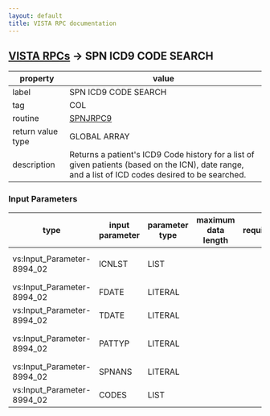 ```yaml
---
layout: default
title: VISTA RPC documentation
---
```




## [VISTA RPCs](TableOfContent.md) &#8594; SPN ICD9 CODE SEARCH 

 property | value 
--- | --- 
 label | SPN ICD9 CODE SEARCH
 tag | COL
 routine | [SPNJRPC9](http://code.osehra.org/dox/Routine_SPNJRPC9_source.html)
 return value type | GLOBAL ARRAY
 description | Returns a patient's ICD9 Code history for a list of given patients (based on the ICN), date range, and a list of ICD codes desired to be searched.

### Input Parameters

| type | input parameter | parameter type | maximum data length | required | description | 
| --- | --- | --- | --- | --- | --- | 
| vs:Input_Parameter-8994_02 | ICNLST | LIST |  |  | Patient's ICNs in list format (ICN^ICN^ICN^ICN^ICN...) | 
| vs:Input_Parameter-8994_02 | FDATE | LITERAL |  |  | The admission starting date | 
| vs:Input_Parameter-8994_02 | TDATE | LITERAL |  |  | The Admission ending date | 
| vs:Input_Parameter-8994_02 | PATTYP | LITERAL |  |  | (1) Patients in SCI Registry only (2) All Patients | 
| vs:Input_Parameter-8994_02 | SPNANS | LITERAL |  |  | (1) Range of Codes (2) Individual codes | 
| vs:Input_Parameter-8994_02 | CODES | LIST |  |  | The list or range of ICD codes | 